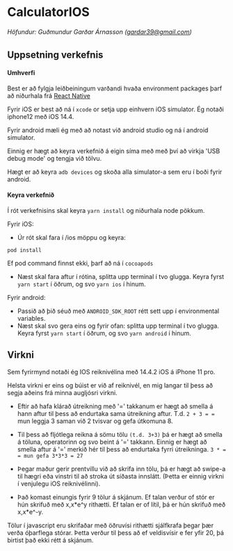 # CalculatorIOS
###### Höfundur: Guðmundur Garðar Árnasson (gardar39@gmail.com)

## Uppsetning verkefnis

#### Umhverfi
Best er að fylgja leiðbeiningum varðandi hvaða environment packages þarf að niðurhala frá [React Native](https://reactnative.dev/docs/environment-setup)

Fyrir iOS er best að ná í `xcode` or setja upp einhvern iOS simulator. Ég notaði iphone12 með iOS 14.4.

Fyrir android mæli ég með að notast við android studio og ná í android simulator.


Einnig er hægt að keyra verkefnið á eigin síma með með því að virkja 'USB debug mode' og tengja við tölvu.

Hægt er að keyra `adb devices` og skoða alla simulator-a sem eru í boði fyrir android.

#### Keyra verkefnið

Í rót verkefnisins skal keyra `yarn install` og niðurhala node pökkum.

Fyrir iOS:
 - Úr rót skal fara í  /ios möppu og keyra:
```
pod install
```
Ef pod command finnst ekki, þarf að ná í `cocoapods`

- Næst skal fara aftur í rótina, splitta upp terminal í tvo glugga. Keyra fyrst `yarn start` í öðrum, og svo `yarn ios` í hinum.

Fyrir android: 
- Passið að þið séuð með `ANDROID_SDK_ROOT` rétt sett upp í environmental variables.
- Næst skal svo gera eins og fyrir ofan: splitta upp terminal í tvo glugga. Keyra fyrst `yarn start` í öðrum, og svo `yarn android` í hinum.

## Virkni

Sem fyrirmynd notaði ég IOS reiknivélina með 14.4.2 iOS á iPhone 11 pro.

Helsta virkni er eins og búist er við af reiknivél, en mig langar til þess að segja aðeins frá minna augljósri virkni.

- Eftir að hafa klárað útreikning með '=' takkanum er hægt að smella á hann aftur til þess að endurtaka sama útreikning aftur. T.d. `2 + 3 = =` mun leggja 3 saman við 2 tvisvar og gefa útkomuna 8.

- Til þess að fljótlega reikna á sömu tölu `(t.d. 3+3)` þá er hægt að smella á töluna, operatorinn og svo beint á '=' takkann. Einnig er hægt að smella aftur á '=' merkið hér til þess að endurtaka fyrri útreikninga. `3 * = = mun gefa 3*3*3 = 27`
- Þegar maður gerir prentvillu við að skrifa inn tölu, þá er hægt að swipe-a til hægri eða vinstri til að stroka út síðasta innslátt. (Þetta er einnig virkni í venjulegu iOS reiknivélinni).
- Það komast einungis fyrir 9 tölur á skjánum. Ef talan verður of stór er hún skrifuð með x,x\*e^y rithætti. Ef talan er of lítil, þá er hún skrifuð með x,x\*e^-y.

Tölur í javascript eru skrifaðar með öðruvísi rithætti sjálfkrafa þegar þær verða óþarflega stórar. Þetta verður til þess að ef veldisvísir e fer yfir 20, þá birtist það ekki rétt á skjánum. 




